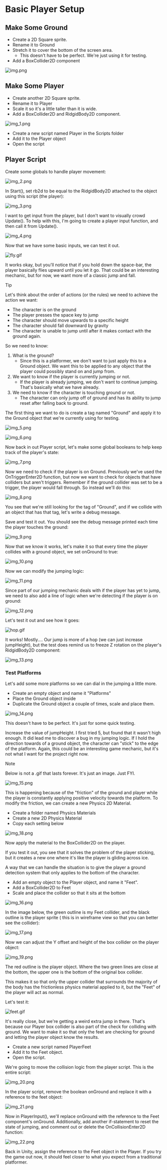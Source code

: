 # Basic Player Setup

## Make Some Ground
* Create a 2D Square sprite.
* Rename it to Ground
* Stretch it to cover the bottom of the screen area.
  * This doesn't have to be perfect. We're just using it for testing.
* Add a BoxCollider2D component

![img.png](img.png)

## Make Some Player
* Create another 2D Square sprite.
* Rename it to Player
* Scale it so it's a little taller than it is wide.
* Add a BoxCollider2D and RidgidBody2D component.

![img_1.png](img_1.png)

* Create a new script named Player in the Scripts folder
* Add it to the Player object
* Open the script

## Player Script

Create some globals to handle player movement:

![img_2.png](img_2.png)

In Start(), set rb2d to be equal to the RidgidBody2D attached to the object using this script (the player):

![img_3.png](img_3.png)

I want to get input from the player, but I don't want to visually crowd Update(). To help with this, I'm going to 
create a player input function, and then call it from Update().

![img_4.png](img_4.png)

Now that we have some basic inputs, we can test it out.

![fly.gif](fly.gif)

It works okay, but you'll notice that if you hold down the space-bar, the player basically flies upward until you let it go.
That could be an interesting mechanic, but for now, we want more of a classic jump and fall. 

>[!TIP]
> Let's think about the order of actions (or the rules) we need to achieve the action we want:
> * The character is on the ground
> * The player presses the space key to jump
> * The character should move upwards to a specific height
> * The character should fall downward by gravity
> * The character is unable to jump until after it makes contact with the ground again.

So we need to know:
1. What is the ground? 
   * Since this is a platformer, we don't want to just apply this to a Ground object. We want this to be applied to any object that the player could possibly stand on and jump from.
2. We want to know if the player is currently jumping or not.
   * If the player is already jumping, we don't want to continue jumping. That's basically what we have already.
3. We need to know if the character is touching ground or not.
   * The character can only jump off of ground and has its ability to jump reset after falling back to ground.

The first thing we want to do is create a tag named "Ground" and apply it to the Ground object that we're currently using for testing.

![img_5.png](img_5.png)

![img_6.png](img_6.png)

Now back in out Player script, let's make some global booleans to help keep track of the player's state:

![img_7.png](img_7.png)

Now we need to check if the player is on Ground. Previously we've used the OnTriggerEnter2D function, but now we want to 
check for objects that have colliders but aren't triggers. Remember if the ground collider was set to be a trigger, the player would
fall through. So instead we'll do this:

![img_8.png](img_8.png)

You see that we're still looking for the tag of "Ground", and if we collide with an object that has that tag, let's write a debug message.

Save and test it out. You should see the debug message printed each time the player touches the ground:

![img_9.png](img_9.png)

Now that we know it works, let's make it so that every time the player collides with a ground object, we set onGround to true:

![img_10.png](img_10.png)

Now we can modify the jumping logic:

![img_11.png](img_11.png)

Since part of our jumping mechanic deals with if the player has yet to jump, we need to also add a line of logic when we're
detecting if the player is on ground:

![img_12.png](img_12.png)

Let's test it out and see how it goes:

![hop.gif](hop.gif)

It works! Mostly.... Our jump is more of a hop (we can just increase jumpHeight), but the test does remind us to freeze Z rotation on the player's
RidgidBody2D component:

![img_13.png](img_13.png)

### Test Platforms
Let's add some more platforms so we can dial in the jumping a little more.

* Create an empty object and name it "Platforms"
* Place the Ground object inside
* Duplicate the Ground object a couple of times, scale and place them.

![img_14.png](img_14.png)

This doesn't have to be perfect. It's just for some quick testing.

Increase the value of jumpHeight. I first tried 5, but found that it wasn't high enough. It did lead me to discover a 
bug in my jumping logic. If I hold the direction towards of a ground object, the character can
"stick" to the edge of the platform. Again, this could be an interesting game mechanic, but it's not what I want for the
project right now.

>[!NOTE]
> Below is not a .gif that lasts forever. It's just an image. Just FYI.

![img_15.png](img_15.png)


This is happening because of the "friction" of the ground and player while the player is constantly applying positive velocity
towards the platform. To modify the friction, we can create a new Physics 2D Material.

* Create a folder named Physics Materials
* Create a new 2D Physics Material
* Copy each setting below

![img_18.png](img_18.png)

Now apply the material to the BoxCollider2D on the player.

If you test it out, you see that it solves the problem of the player sticking, but it creates a new one where it's like
the player is gliding across ice.

A way that we can handle the situation is to give the player a ground detection system that only applies to the bottom of the character.

* Add an empty object to the Player object, and name it "Feet".
* Add a BoxCollider2D to Feet
* Scale and place the collider so that it sits at the bottom

![img_16.png](img_16.png)

In the image below, the green outline is my Feet collider, and the black outline is the player sprite ( this is in wireframe view
so that you can better see the collider):

![img_17.png](img_17.png)

Now we can adjust the Y offset and height of the box collider on the player object:

![img_19.png](img_19.png)

The red outline is the player object. Where the two green lines are close at the bottom, the upper one is the bottom of the original
box collider.

This makes it so that only the upper collider that surrounds the majority of the body has the frictionless physics material applied to it, but
the "Feet" of the player will act as normal.

Let's test it:

![feet.gif](feet.gif)

It's really close, but we're getting a weird extra jump in there. That's because our Player box collider is also part of the check for colliding with
ground. We want to make it so that only the feet are checking for ground and letting the player object know the results.

* Create a new script named PlayerFeet
* Add it to the Feet object.
* Open the script.

We're going to move the collision logic from the player script. This is the entire script:

![img_20.png](img_20.png)

In the player script, remove the boolean onGround and replace it with a reference to the feet object:

![img_21.png](img_21.png)

Now in PlayerInput(), we'll replace onGround with the reference to the Feet component's onGround. Additionally, add
another if-statement to reset the state of jumping, and comment out or delete the OnCollisionEnter2D function:

![img_22.png](img_22.png)

Back in Unity, assign the reference to the Feet object in the Player.
If you try the game out now, it should feel closer to what you expect from a traditional platformer.

